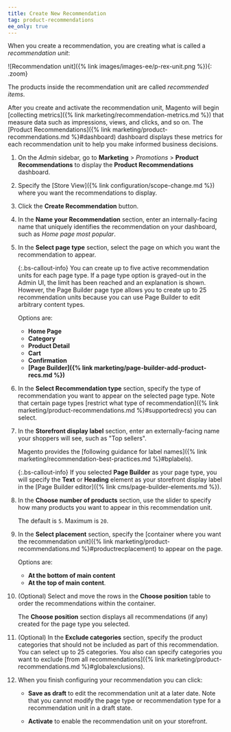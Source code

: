 ```yaml
---
title: Create New Recommendation
tag: product-recommendations
ee_only: true
---
```


When you create a recommendation, you are creating what is called a *recommendation unit*:

   ![Recommendation unit]({% link images/images-ee/p-rex-unit.png %}){: .zoom}

The products inside the recommendation unit are called *recommended items*.

After you create and activate the recommendation unit, Magento will begin [collecting metrics]({% link marketing/recommendation-metrics.md %}) that measure data such as impressions, views, and clicks, and so on. The [Product Recommendations]({% link marketing/product-recommendations.md %}#dashboard) dashboard displays these metrics for each recommendation unit to help you make informed business decisions.

1. On the _Admin_ sidebar, go to **Marketing** > _Promotions_ > **Product Recommendations** to display the **Product Recommendations** dashboard.

1. Specify the [Store View]({% link configuration/scope-change.md %}) where you want the recommendations to display.

1. Click the **Create Recommendation** button.

1. In the **Name your Recommendation** section, enter an internally-facing name that uniquely identifies the recommendation on your dashboard, such as *Home page most popular*.

1. In the **Select page type** section, select the page on which you want the recommendation to appear.

   {:.bs-callout-info}
   You can create up to five active recommendation units for each page type. If a page type option is grayed-out in the Admin UI, the limit has been reached and an explanation is shown. However, the Page Builder page type allows you to create up to 25 recommendation units because you can use Page Builder to edit arbitrary content types.

   Options are:
   - **Home Page**
   - **Category**
   - **Product Detail**
   - **Cart**
   - **Confirmation**
   - **[Page Builder]({% link marketing/page-builder-add-product-recs.md %})**

1. In the **Select Recommendation type** section, specify the type of recommendation you want to appear on the selected page type. Note that certain page types [restrict what type of recommendation]({% link marketing/product-recommendations.md %}#supportedrecs) you can select.

1. In the **Storefront display label** section, enter an externally-facing name your shoppers will see, such as "Top sellers".

   Magento provides the [following guidance for label names]({% link marketing/recommendation-best-practices.md %}#bplabels).

   {:.bs-callout-info}
   If you selected **Page Builder** as your page type, you will specify the **Text** or **Heading** element as your storefront display label in the [Page Builder editor]({% link cms/page-builder-elements.md %}).

1. In the **Choose number of products** section, use the slider to specify how many products you want to appear in this recommendation unit.

   The default is `5`. Maximum is `20`.

1. In the **Select placement** section, specify the [container where you want the recommendation unit]({% link marketing/product-recommendations.md %}#productrecplacement) to appear on the page.

   Options are:
   - **At the bottom of main content**
   - **At the top of main content**.

1. (Optional) Select and move the rows in the **Choose position** table to order the recommendations within the container.

   The **Choose position** section displays all recommendations (if any) created for the page type you selected.

1. (Optional) In the **Exclude categories** section, specify the product categories that should not be included as part of this recommendation. You can select up to 25 categories. You also can specify categories you want to exclude [from all recommendations]({% link marketing/product-recommendations.md %}#globalexclusions).

1. When you finish configuring your recommendation you can click:

    - **Save as draft** to edit the recommendation unit at a later date. Note that you cannot modify the page type or recommendation type for a recommendation unit in a draft state.

    - **Activate** to enable the recommendation unit on your storefront.
